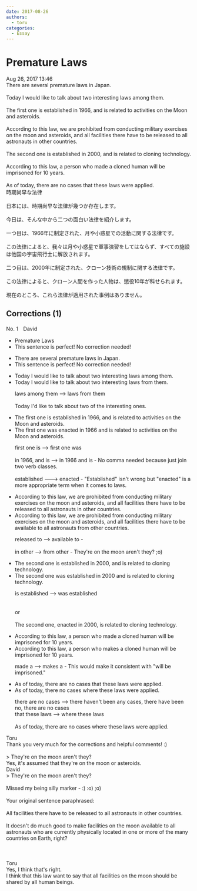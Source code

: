 ```yaml
---
date: 2017-08-26
authors:
  - toru
categories:
  - Essay
---
```


<h1 id="subject_show">Premature Laws</h1>
<div class="date">Aug 26, 2017 13:46</div>
<div id="post"><div id="body_show_ori">
There are several premature laws in Japan.<br/><br/>Today I would like to talk about two interesting laws among them.<br/><br/>The first one is established in 1966, and is related to activities on the Moon and asteroids.<br/><br/>According to this law, we are prohibited from conducting military exercises on the moon and asteroids, and all facilities there have to be released to all astronauts in other countries.<br/><br/>The second one is established in 2000, and is related to cloning technology.<br/><br/>According to this law, a person who made a cloned human will be imprisoned for 10 years.<br/><br/>As of today, there are no cases that these laws were applied.
</div></div>

<!-- more -->

<div id="post_ja"><div id="body_show_mo">
時期尚早な法律<br/><br/>日本には、時期尚早な法律が幾つか存在します。<br/><br/>今日は、そんな中から二つの面白い法律を紹介します。<br/><br/>一つ目は、1966年に制定された、月や小惑星での活動に関する法律です。<br/><br/>この法律によると、我々は月や小惑星で軍事演習をしてはならず、すべての施設は他国の宇宙飛行士に解放されます。<br/><br/>二つ目は、2000年に制定された、クローン技術の規制に関する法律です。<br/><br/>この法律によると、クローン人間を作った人物は、懲役10年が科せられます。<br/><br/>現在のところ、これら法律が適用された事例はありません。
</div></div>

## Corrections (1)
<div id="block"><div class="first_name"> No. 1　<span class="just_name">David</span></div><div id="block2">
<ul class="correction_field">
<li class="incorrect">Premature Laws</li>
<li class="corrected perfect">This sentence is perfect! No correction needed!</li>
</ul>
<ul class="correction_field">
<li class="incorrect">There are several premature laws in Japan.</li>
<li class="corrected perfect">This sentence is perfect! No correction needed!</li>
</ul>
<ul class="correction_field">
<li class="incorrect">Today I would like to talk about two interesting laws among them.</li>
<li class="corrected correct">
Today I would like to talk about two interesting laws from them.
<p class="correction_comment">laws among them --&gt; laws from them<br/><br/>Today I'd like to talk about two of the interesting ones.</p>
</li>
</ul>
<ul class="correction_field">
<li class="incorrect">The first one is established in 1966, and is related to activities on the Moon and asteroids.</li>
<li class="corrected correct">
The first one was enacted in 1966 and is related to activities on the Moon and asteroids.
<p class="correction_comment">first one is --&gt; first one was<br/><br/>in 1966, and is --&gt; in 1966 and is  - No comma needed because just join two verb classes. <br/><br/>established ---&gt; enacted  - "Established" isn't wrong but "enacted" is a more appropriate term when it comes to laws.</p>
</li>
</ul>
<ul class="correction_field">
<li class="incorrect">According to this law, we are prohibited from conducting military exercises on the moon and asteroids, and all facilities there have to be released to all astronauts in other countries.</li>
<li class="corrected correct">
According to this law, we are prohibited from conducting military exercises on the moon and asteroids, and all facilities there have to be available to all astronauts from other countries.
<p class="correction_comment">released to  --&gt; available to - <br/><br/>in other --&gt; from other - They're on the moon aren't they? ;o)</p>
</li>
</ul>
<ul class="correction_field">
<li class="incorrect">The second one is established in 2000, and is related to cloning technology.</li>
<li class="corrected correct">
The second one was established in 2000 and is related to cloning technology.
<p class="correction_comment">is established --&gt; was established <br/><br/><br/>or<br/><br/>The second one, enacted in 2000, is related to cloning technology.</p>
</li>
</ul>
<ul class="correction_field">
<li class="incorrect">According to this law, a person who made a cloned human will be imprisoned for 10 years.</li>
<li class="corrected correct">
According to this law, a person who makes a cloned human will be imprisoned for 10 years.
<p class="correction_comment">made a --&gt; makes a - This would make it consistent with "will be imprisoned."</p>
</li>
</ul>
<ul class="correction_field">
<li class="incorrect">As of today, there are no cases that these laws were applied.</li>
<li class="corrected correct">
As of today, there no cases where these laws were applied.
<p class="correction_comment">there are no cases --&gt; there haven't been any cases, there have been no, there are no cases<br/>that these laws --&gt; where these laws<br/><br/>As of today, there are no cases where these laws were applied.</p>
</li>
</ul>
</div><div class="name"><span class="just_name">Toru</span><br>
Thank you very much for the corrections and helpful comments! :)<br/><br/>&gt; They're on the moon aren't they?<br/>Yes, it's assumed that they're on the moon or asteroids.
</div>
<div class="name"><span class="just_name">David</span><br>
&gt; They're on the moon aren't they?<br/><br/>Missed my being silly marker -    :)    :o)    ;o) <br/><br/>Your original sentence paraphrased:<br/><br/>All facilities there have to be released to all astronauts in other countries.<br/><br/>It doesn't do much good to make facilities on the moon available to all astronauts who are currently physically located in one or more of the many countries on Earth, right? <br/><br/><br/><br/>
</div>
<div class="name"><span class="just_name">Toru</span><br>
Yes, I think that's right.<br/>I think that this law want to say that all facilities on the moon should be shared by all human beings.
</div>
</div>
